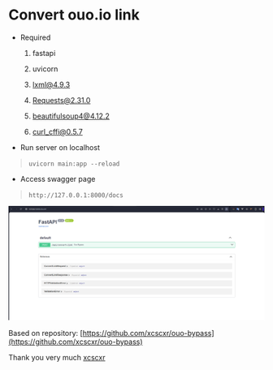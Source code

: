 # Convert ouo.io link
* Required

    1. fastapi

    2. uvicorn

    3. lxml@4.9.3

    4. Requests@2.31.0

    5. beautifulsoup4@4.12.2

    6. curl_cffi@0.5.7

* Run server on localhost

> `uvicorn main:app --reload`

* Access swagger page

> `http://127.0.0.1:8000/docs`

![Swagger](/images/swagger.png "Swagger")

Based on repository: [https://github.com/xcscxr/ouo-bypass](https://github.com/xcscxr/ouo-bypass)

Thank you very much [xcscxr](https://github.com/xcscxr)